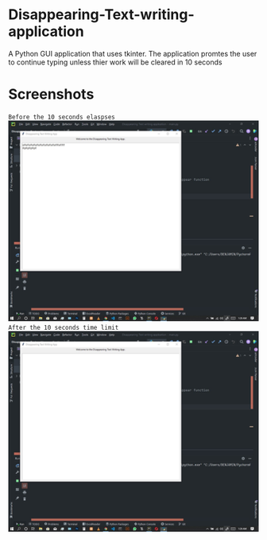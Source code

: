 # Disappearing-Text-writing-application
A Python GUI application that uses tkinter. The application promtes the user to continue typing unless thier work will be cleared in 10 seconds

# Screenshots
`Before the 10 seconds elaspses`
![Image description](https://github.com/Benji918/Disappearing-Text-writing-application/blob/master/Gui1.jpg)
`After the 10 seconds time limit`
![Image description](https://github.com/Benji918/Disappearing-Text-writing-application/blob/master/Gui2.jpg)
